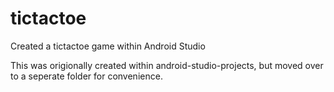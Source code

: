 # tictactoe
 Created a tictactoe game within Android Studio

This was origionally created within android-studio-projects, but moved over to a seperate folder for convenience.
